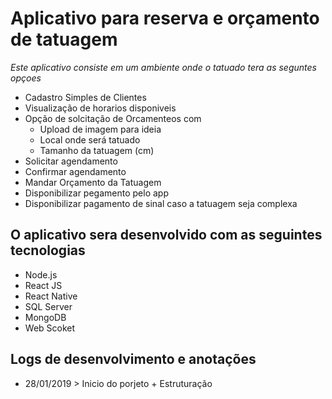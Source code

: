 # Aplicativo para reserva e orçamento de tatuagem
_Este aplicativo consiste em um ambiente onde o tatuado tera as seguntes opçoes_
  - Cadastro Simples de Clientes
  - Visualização de horarios disponiveis
  - Opção de solcitação de Orcamenteos com
    - Upload de imagem para ideia
    - Local onde será tatuado
    - Tamanho da tatuagem (cm)
  - Solicitar agendamento
  - Confirmar agendamento
  - Mandar Orçamento da Tatuagem
  - Disponibilizar pegamento pelo app
  - Disponibilizar pagamento de sinal caso a tatuagem seja complexa

## O aplicativo sera desenvolvido com as seguintes tecnologias
 - Node.js
 - React JS
 - React Native
 - SQL Server
 - MongoDB
 - Web Scoket

## Logs de desenvolvimento e anotações
  - 28/01/2019 > Inicio do porjeto + Estruturação
